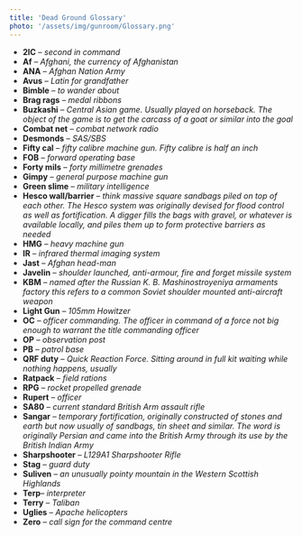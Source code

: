 ```yaml
---
title: 'Dead Ground Glossary'
photo: '/assets/img/gunroom/Glossary.png'
---
```



- **2IC** – _second in command_
- **Af** – _Afghani, the currency of Afghanistan_
- **ANA** – _Afghan Nation Army_
- **Avus** – _Latin for grandfather_ 
- **Bimble** – _to wander about_
- **Brag rags** – _medal ribbons_ 
- **Buzkashi** – _Central Asian game. Usually played on horseback. The object of the game is to get the carcass of a goat or similar into the goal_
- **Combat net** – _combat network radio_
- **Desmonds** – _SAS/SBS_
- **Fifty cal** – _fifty calibre machine gun. Fifty calibre is half an inch_ 
- **FOB** – _forward operating base_
- **Forty mils** – _forty millimetre grenades_ 
- **Gimpy** – _general purpose machine gun_
- **Green slime** – _military intelligence_
- **Hesco wall/barrier** – _think massive square sandbags piled on top of each other. The Hesco system was originally devised for flood control as well as fortification. A digger fills the bags with gravel, or whatever is available locally, and piles them up to form protective barriers as needed_
- **HMG** – _heavy machine gun_ 
- **IR** – _infrared thermal imaging system_
- **Jast** – _Afghan head-man_ 
- **Javelin** – _shoulder launched, anti-armour, fire and forget missile system_
- **KBM** – _named after the Russian K. B. Mashinostroyeniya armaments factory this refers to a common Soviet shoulder mounted anti-aircraft weapon_
- **Light Gun** – _105mm Howitzer_
- **OC** – _officer commanding. The officer in command of a force not big enough to warrant the title commanding officer_ 
- **OP** – _observation post_
- **PB** – _patrol base_ 
- **QRF duty** – _Quick Reaction Force. Sitting around in full kit waiting while nothing happens, usually_ 
- **Ratpack** – _field rations_
- **RPG** – _rocket propelled grenade_ 
- **Rupert** – _officer_
- **SA80** – _current standard British Arm assault rifle_
- **Sangar** – _temporary fortification, originally constructed of stones and earth but now usually of sandbags, tin sheet and similar. The word is originally Persian and came into the British Army through its use by the British Indian Army_
- **Sharpshooter** – _L129A1 Sharpshooter Rifle_ 
- **Stag** – _guard duty_
- **Suliven** – _an unusually pointy mountain in the Western Scottish Highlands_ 
- **Terp**– _interpreter_ 
- **Terry** – _Taliban_
- **Uglies** – _Apache helicopters_ 
- **Zero** – _call sign for the command centre_ 


